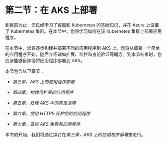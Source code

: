 # 第二节：在 AKS 上部署

到目前为止，您已经学习了容器和 Kubernetes 的基础知识，并在 Azure 上设置了 Kubernetes 集群。在本节中，您将学习如何在该 Kubernetes 集群上部署应用程序。

在本节中，您将逐步构建并部署不同的应用程序到 AKS 上。您将从部署一个简单的应用程序开始，随后介绍诸如扩展、监控和身份验证等概念。到本节结束时，您应该能够自如地将应用程序部署到 AKS。

本节包含以下章节：

+   *第三章，AKS 上的应用程序部署*

+   *第四章，构建可扩展的应用程序*

+   *第五章，处理 AKS 中的常见故障*

+   *第六章，使用 HTTPS 保护您的应用程序*

+   *第七章，监控 AKS 集群和应用程序*

本节的开始，我们将通过探讨在*第三章，AKS 上的应用程序部署*来进行。
